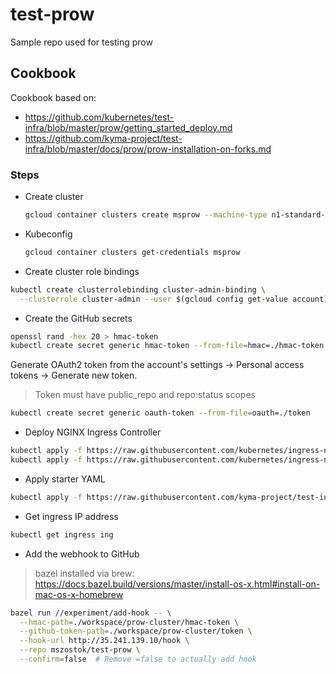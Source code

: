 # test-prow
Sample repo used for testing prow

## Cookbook

Cookbook based on:
- https://github.com/kubernetes/test-infra/blob/master/prow/getting_started_deploy.md
- https://github.com/kyma-project/test-infra/blob/master/docs/prow/prow-installation-on-forks.md

### Steps
* Create cluster
  ```bash
  gcloud container clusters create msprow --machine-type n1-standard-4 --num-nodes 2
  ```

* Kubeconfig
  ```bash
  gcloud container clusters get-credentials msprow
  ```

* Create cluster role bindings
```bash
kubectl create clusterrolebinding cluster-admin-binding \
  --clusterrole cluster-admin --user $(gcloud config get-value account)
```

* Create the GitHub secrets
```bash
openssl rand -hex 20 > hmac-token
kubectl create secret generic hmac-token --from-file=hmac=./hmac-token
```

Generate OAuth2 token from the account's settings -> Personal access tokens -> Generate new token.
> Token must have public_repo and repo:status scopes 
```bash
kubectl create secret generic oauth-token --from-file=oauth=./token
```

* Deploy NGINX Ingress Controller
```bash
kubectl apply -f https://raw.githubusercontent.com/kubernetes/ingress-nginx/nginx-0.21.0/deploy/mandatory.yaml
kubectl apply -f https://raw.githubusercontent.com/kubernetes/ingress-nginx/nginx-0.21.0/deploy/provider/cloud-generic.yaml
```

* Apply starter YAML
```bash
kubectl apply -f https://raw.githubusercontent.com/kyma-project/test-infra/master/prow/cluster/starter.yaml
```

* Get ingress IP address
```bash
kubectl get ingress ing
```
* Add the webhook to GitHub
> bazel installed via brew: https://docs.bazel.build/versions/master/install-os-x.html#install-on-mac-os-x-homebrew

```bash
bazel run //experiment/add-hook -- \
  --hmac-path=./workspace/prow-cluster/hmac-token \
  --github-token-path=./workspace/prow-cluster/token \
  --hook-url http://35.241.139.10/hook \
  --repo mszostok/test-prow \
  --confirm=false  # Remove =false to actually add hook
```
